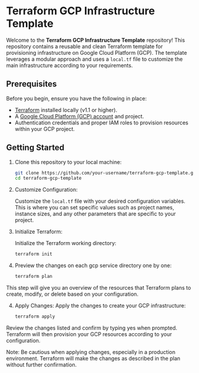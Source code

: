 # Terraform GCP Infrastructure Template

Welcome to the **Terraform GCP Infrastructure Template** repository! This repository contains a reusable and clean Terraform template for provisioning infrastructure on Google Cloud Platform (GCP). The template leverages a modular approach and uses a `local.tf` file to customize the main infrastructure according to your requirements.


## Prerequisites

Before you begin, ensure you have the following in place:

- [Terraform](https://www.terraform.io/downloads.html) installed locally (v1.1 or higher).
- A [Google Cloud Platform (GCP) account](https://cloud.google.com/) and project.
- Authentication credentials and proper IAM roles to provision resources within your GCP project.

## Getting Started

1. Clone this repository to your local machine:

   ```bash
   git clone https://github.com/your-username/terraform-gcp-template.git
   cd terraform-gcp-template

2. Customize Configuration:

    Customize the `local.tf` file with your desired configuration variables. This is where you can set specific values such as project names, instance sizes, and any other parameters that are specific to your project.

3. Initialize Terraform:

    Initialize the Terraform working directory:

    ```bash
    terraform init

3. Preview the changes on each gcp service directory one by one:

    ```bash
    terraform plan

This step will give you an overview of the resources that Terraform plans to create, modify, or delete based on your configuration.

4. Apply Changes:
    Apply the changes to create your GCP infrastructure:

    ```bash
    terraform apply
    
Review the changes listed and confirm by typing yes when prompted. Terraform will then provision your GCP resources according to your configuration.

Note: Be cautious when applying changes, especially in a production environment. Terraform will make the changes as described in the plan without further confirmation.